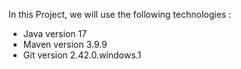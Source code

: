 In this Project, we will use the following technologies :

- Java version 17
- Maven version 3.9.9
- Git version 2.42.0.windows.1